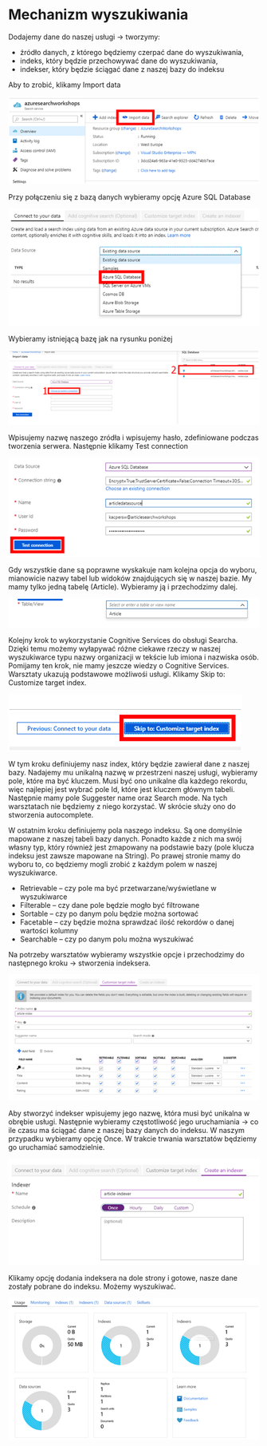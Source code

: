 # Mechanizm wyszukiwania

Dodajemy dane do naszej usługi -&gt; tworzymy:

* źródło danych, z którego będziemy czerpać dane do wyszukiwania, 
* indeks, który będzie przechowywać dane do wyszukiwania,
* indekser, który będzie ściągać dane z naszej bazy do indeksu

Aby to zrobić, klikamy Import data

![](../../.gitbook/assets/image%20%2823%29.png)

Przy połączeniu się z bazą danych wybieramy opcję Azure SQL Database

![](../../.gitbook/assets/image%20%2878%29.png)

Wybieramy istniejącą bazę jak na rysunku poniżej

![](../../.gitbook/assets/image%20%2861%29.png)

Wpisujemy nazwę naszego zródła i wpisujemy hasło, zdefiniowane podczas tworzenia serwera. Następnie klikamy Test connection

![](../../.gitbook/assets/image%20%285%29.png)

Gdy wszystkie dane są poprawne wyskakuje nam kolejna opcja do wyboru, mianowicie nazwy tabel lub widoków znajdujących się w naszej bazie. My mamy tylko jedną tabelę \(Article\). Wybieramy ją i przechodzimy dalej.

![](../../.gitbook/assets/image%20%2856%29.png)

Kolejny krok to wykorzystanie Cognitive Services do obsługi Searcha. Dzięki temu możemy wyłapywać różne ciekawe rzeczy w naszej wyszukiwarce typu nazwy organizacji w tekście lub imiona i nazwiska osób. Pomijamy ten krok, nie mamy jeszcze wiedzy o Cognitive Services. Warsztaty ukazują podstawowe możliwośi usługi. Klikamy Skip to: Customize target index.

![](../../.gitbook/assets/image%20%2829%29.png)

W tym kroku definiujemy nasz index, który będzie zawierał dane z naszej bazy. Nadajemy mu unikalną nazwę w przestrzeni naszej usługi, wybieramy pole, które ma być kluczem. Musi być ono unikalne dla każdego rekordu, więc najlepiej jest wybrać pole Id, które jest kluczem głównym tabeli. Następnie mamy pole Suggester name oraz Search mode. Na tych warsztatach nie będziemy z niego korzystać. W skrócie służy ono do stworzenia autocomplete.

W ostatnim kroku definiujemy pola naszego indeksu. Są one domyślnie mapowane z naszej tabeli bazy danych. Ponadto każde z nich ma swój własny typ, który również jest zmapowany na podstawie bazy \(pole klucza indeksu jest zawsze mapowane na String\). Po prawej stronie mamy do wyboru to, co będziemy mogli zrobić z każdym polem w naszej wyszukiwarce.

* Retrievable – czy pole ma być przetwarzane/wyświetlane w wyszukiwarce
* Filterable – czy dane pole będzie mogło być filtrowane
* Sortable – czy po danym polu będzie można sortować
* Facetable – czy będzie można sprawdzać ilość rekordów o danej wartości kolumny
* Searchable – czy po danym polu można wyszukiwać

Na potrzeby warsztatów wybieramy wszystkie opcje i przechodzimy do następnego kroku -&gt; stworzenia indeksera.

![](../../.gitbook/assets/image%20%2855%29.png)

Aby stworzyć indekser wpisujemy jego nazwę, która musi być unikalna w obrębie usługi. Następnie wybieramy częstotliwość jego uruchamiania -&gt; co ile czasu ma ściągać dane z naszej bazy danych do indeksu. W naszym przypadku wybieramy opcję Once. W trakcie trwania warsztatów będziemy go uruchamiać samodzielnie.

![](../../.gitbook/assets/image%20%2851%29.png)

Klikamy opcję dodania indeksera na dole strony i gotowe, nasze dane zostały pobrane do indeksu. Możemy wyszukiwać.

![](../../.gitbook/assets/image%20%2854%29.png)

